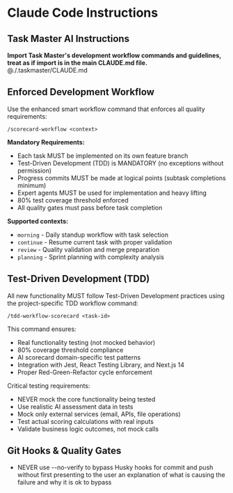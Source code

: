 # Claude Code Instructions

## Task Master AI Instructions

**Import Task Master's development workflow commands and guidelines, treat as if import is in the main CLAUDE.md file.**
@./.taskmaster/CLAUDE.md

## Enforced Development Workflow

Use the enhanced smart workflow command that enforces all quality requirements:

```
/scorecard-workflow <context>
```

**Mandatory Requirements:**

- Each task MUST be implemented on its own feature branch
- Test-Driven Development (TDD) is MANDATORY (no exceptions without permission)
- Progress commits MUST be made at logical points (subtask completions minimum)
- Expert agents MUST be used for implementation and heavy lifting
- 80% test coverage threshold enforced
- All quality gates must pass before task completion

**Supported contexts:**

- `morning` - Daily standup workflow with task selection
- `continue` - Resume current task with proper validation
- `review` - Quality validation and merge preparation
- `planning` - Sprint planning with complexity analysis

## Test-Driven Development (TDD)

All new functionality MUST follow Test-Driven Development practices using the project-specific TDD workflow command:

```
/tdd-workflow-scorecard <task-id>
```

This command ensures:

- Real functionality testing (not mocked behavior)
- 80% coverage threshold compliance
- AI scorecard domain-specific test patterns
- Integration with Jest, React Testing Library, and Next.js 14
- Proper Red-Green-Refactor cycle enforcement

Critical testing requirements:

- NEVER mock the core functionality being tested
- Use realistic AI assessment data in tests
- Mock only external services (email, APIs, file operations)
- Test actual scoring calculations with real inputs
- Validate business logic outcomes, not mock calls

## Git Hooks & Quality Gates

- NEVER use --no-verify to bypass Husky hooks for commit and push without first presenting to the user an explanation of what is causing the failure and why it is ok to bypass
